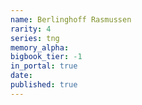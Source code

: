 ```yaml
---
name: Berlinghoff Rasmussen
rarity: 4
series: tng
memory_alpha:
bigbook_tier: -1
in_portal: true
date:
published: true
---
```



